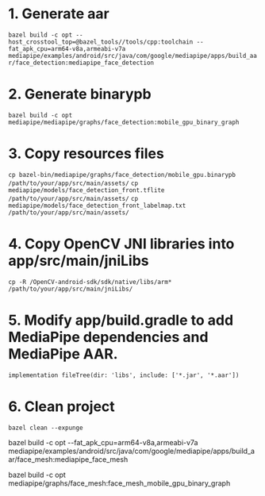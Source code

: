 # 1. Generate aar
`bazel build -c opt --host_crosstool_top=@bazel_tools//tools/cpp:toolchain --fat_apk_cpu=arm64-v8a,armeabi-v7a mediapipe/examples/android/src/java/com/google/mediapipe/apps/build_aar/face_detection:mediapipe_face_detection`
# 2. Generate binarypb
`bazel build -c opt mediapipe/mediapipe/graphs/face_detection:mobile_gpu_binary_graph`
# 3. Copy resources files
`cp bazel-bin/mediapipe/graphs/face_detection/mobile_gpu.binarypb /path/to/your/app/src/main/assets/`
`cp mediapipe/models/face_detection_front.tflite /path/to/your/app/src/main/assets/`
`cp mediapipe/models/face_detection_front_labelmap.txt /path/to/your/app/src/main/assets/`
# 4. Copy OpenCV JNI libraries into app/src/main/jniLibs
`cp -R /OpenCV-android-sdk/sdk/native/libs/arm* /path/to/your/app/src/main/jniLibs/`
# 5. Modify app/build.gradle to add MediaPipe dependencies and MediaPipe AAR.
`implementation fileTree(dir: 'libs', include: ['*.jar', '*.aar'])`
# 6. Clean project
`bazel clean --expunge`

bazel build -c opt --fat_apk_cpu=arm64-v8a,armeabi-v7a mediapipe/examples/android/src/java/com/google/mediapipe/apps/build_aar/face_mesh:mediapipe_face_mesh

bazel build -c opt mediapipe/graphs/face_mesh:face_mesh_mobile_gpu_binary_graph
